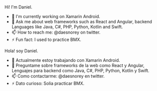 Hi! I'm Daniel.

- 🔭 I'm currently working on Xamarin Android.
- 💬 Ask me about web frameworks such as React and Angular, backend Languages like Java, C#, PHP, Python, Kotlin and Swift.
- 📫 How to reach me: @daesnorey on twitter.
- ⚡ Fun fact: I used to practice BMX.

Hola! soy Daniel.

- 🔭 Actualmente estoy trabajando con Xamarin Android.
- 💬 Preguntame sobre frameworks de la web como React y Angular, Lenguajes para backend como Java, C#, PHP, Python, Kotlin y Swift.
- 📫 Como contactarme: @daesnorey en twitter.
- ⚡ Dato curioso: Solia practicar BMX.
